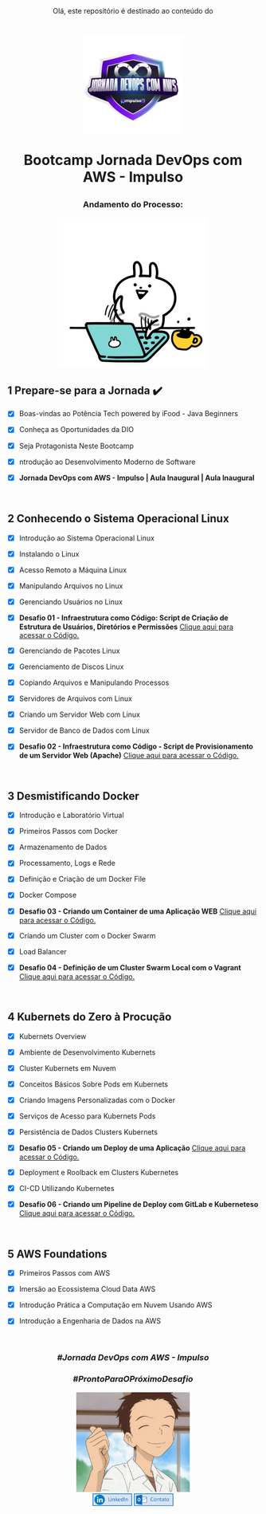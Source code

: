 <div align="center">
Olá, este repositório é destinado ao conteúdo do 



<h1><img height="200vh" src="images/bootcamp-aws.webp">

Bootcamp Jornada DevOps com AWS - Impulso</h1>

<h3> Andamento do Processo:</h3>

<img height="300vh" src="images/letscode.gif">

</div>

## 1 Prepare-se para a Jornada :heavy_check_mark:

  - [x] Boas-vindas ao Potência Tech powered by iFood - Java Beginners

  - [x] Conheça as Oportunidades da DIO

  - [x] Seja Protagonista Neste Bootcamp

  - [x] ntrodução ao Desenvolvimento Moderno de Software

  - [x] **Jornada DevOps com AWS - Impulso | Aula Inaugural | Aula Inaugural**

  <br/>

## 2 Conhecendo o Sistema Operacional Linux

  - [x] Introdução ao Sistema Operacional Linux

  - [x] Instalando o Linux

  - [x] Acesso Remoto a Máquina Linux

  - [x] Manipulando Arquivos no Linux
  
  - [x] Gerenciando Usuários no Linux

  - [x] **Desafio 01 - Infraestrutura como Código: Script de Criação de Estrutura de Usuários, Diretórios e Permissões** [Clique aqui para acessar o Código.](https://github.com/erivamjr/Jornada-DevOps-com-AWS---Impulso/blob/main/desafio-1/iacaws.sh)

  - [x] Gerenciando de Pacotes Linux

  - [x] Gerenciamento de Discos Linux

  - [x] Copiando Arquivos e Manipulando Processos

  - [x] Servidores de Arquivos com Linux

  - [x] Criando um Servidor Web com Linux

  - [x] Servidor de Banco de Dados com Linux

  - [x] **Desafio 02 - Infraestrutura como Código - Script de Provisionamento de um Servidor Web (Apache)** [Clique aqui para acessar o Código.](https://github.com/erivamjr/Jornada-DevOps-com-AWS---Impulso/tree/main/desafio-2)


  <br/>

## 3 Desmistificando Docker

  - [x] Introdução e Laboratório Virtual

  - [x] Primeiros Passos com Docker

  - [x]  Armazenamento de Dados

  - [x] Processamento, Logs e Rede
  
  - [x] Definição e Criação de um Docker File
  
  - [x] Docker Compose

  - [x] **Desafio 03 - Criando um Container de uma Aplicação WEB** [Clique aqui para acessar o Código.](https://github.com/erivamjr/Jornada-DevOps-com-AWS---Impulso/tree/main/desafio-3)

  - [x] Criando um Cluster com o Docker Swarm

  - [x] Load Balancer

  - [x] **Desafio 04 - Definição de um Cluster Swarm Local com o Vagrant** [Clique aqui para acessar o Código.](https://github.com/erivamjr/Jornada-DevOps-com-AWS---Impulso/tree/main/desafio-4)

 <br/>

 ## 4 Kubernets do Zero à Procução

  - [x] Kubernets Overview

  - [x] Ambiente de Desenvolvimento Kubernets

  - [x] Cluster Kubernets em Nuvem

  - [x] Conceitos Básicos Sobre Pods em Kubernets
  
  - [x] Criando Imagens Personalizadas com o Docker

  - [x] Serviços de Acesso para Kubernets Pods

  - [x] Persistência de Dados Clusters Kubernets

  - [x] **Desafio 05 - Criando um Deploy de uma Aplicação** [Clique aqui para acessar o Código.](https://github.com/erivamjr/Jornada-DevOps-com-AWS---Impulso/tree/main/desafio-5)

  - [x] Deployment e Roolback em Clusters Kubernetes

  - [x] CI-CD Utilizando Kubernetes

  - [x] **Desafio 06 - Criando um Pipeline de Deploy com GitLab e Kuberneteso** [Clique aqui para acessar o Código.](https://github.com/erivamjr/Jornada-DevOps-com-AWS---Impulso/tree/main/desafio-6)


 <br/>

 ## 5 AWS Foundations

  - [x] Primeiros Passos com AWS

  - [x] Imersão ao Ecossistema Cloud Data AWS

  - [x] Introdução Prática a Computação em Nuvem Usando AWS

  - [x] Introdução a Engenharia de Dados na AWS
  

 <br/>


<div align="center">

### _#Jornada DevOps com AWS - Impulso_

### _#ProntoParaOPróximoDesafio_

  <img height="200vh" src="images/ok-san.gif"><br><a href="https://www.linkedin.com/in/erivamjr/" target="_blank"><img height="25vh" src="images/linkedin.png" target="_blank"></a>
  <a href = "mailto:erivam_jr@hotmail.com"><img height="25vh" src="images/contato.png" target="_blank"></a><br>

</div>